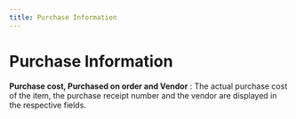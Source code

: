 ```yaml
---
title: Purchase Information
---
```


# Purchase Information


**Purchase cost, Purchased on order and Vendor**
: The actual purchase cost of the item, the purchase  receipt number and the vendor are displayed in the respective fields.

